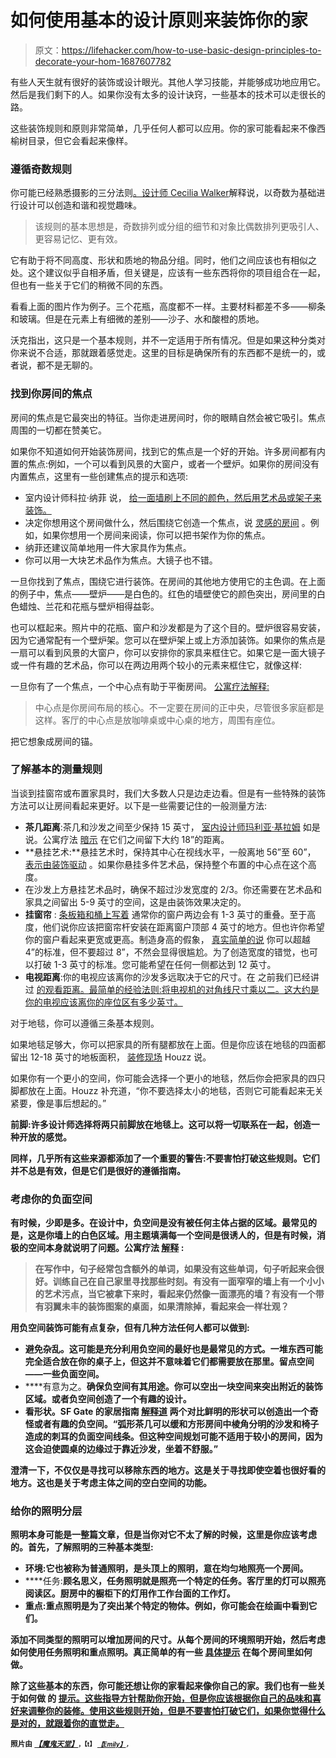# 如何使用基本的设计原则来装饰你的家

> 原文：<https://lifehacker.com/how-to-use-basic-design-principles-to-decorate-your-hom-1687607782>

有些人天生就有很好的装饰或设计眼光。其他人学习技能，并能够成功地应用它。然后是我们剩下的人。如果你没有太多的设计诀窍，一些基本的技术可以走很长的路。



这些装饰规则和原则非常简单，几乎任何人都可以应用。你的家可能看起来不像西榆树目录，但它会看起来像样。

### 遵循奇数规则

你可能已经熟悉摄影的三分法则[。设计师 Cecilia Walker](http://lifehacker.com/photography-tip-of-the-day-move-it-from-the-middle-135093)解释说，以奇数为基础进行设计可以创造和谐和视觉趣味。

> 该规则的基本思想是，奇数排列或分组的细节和对象比偶数排列更吸引人、更容易记忆、更有效。

它有助于将不同高度、形状和质地的物品分组。同时，他们之间应该也有相似之处。这个建议似乎自相矛盾，但关键是，应该有一些东西将你的项目组合在一起，但也有一些关于它们的稍微不同的东西。

看看上面的图片作为例子。三个花瓶，高度都不一样。主要材料都差不多——柳条和玻璃。但是在元素上有细微的差别——沙子、水和酸橙的质地。

沃克指出，这只是一个基本规则，并不一定适用于所有情况。但是如果这种分类对你来说不合适，那就跟着感觉走。这里的目标是确保所有的东西都不是统一的，或者说，都不是无聊的。

### 找到你房间的焦点

房间的焦点是它最突出的特征。当你走进房间时，你的眼睛自然会被它吸引。焦点周围的一切都在赞美它。

如果你不知道如何开始装饰房间，找到它的焦点是一个好的开始。许多房间都有内置的焦点:例如，一个可以看到风景的大窗户，或者一个壁炉。如果你的房间没有内置焦点，这里有一些创建焦点的提示和选项:

*   室内设计师科拉·纳菲 说， [给一面墙刷上不同的颜色，然后用艺术品或架子来装饰。](http://interiordec.about.com/od/decorateforbegin/ht/ht_findafocalpt.htm)
*   决定你想用这个房间做什么，然后围绕它创造一个焦点，说 [灵感的房间](http://theinspiredroom.net/2010/01/13/establishin-a-purpose-mood-focal-point-for-your-room/) 。例如，如果你想用一个房间来阅读，你可以把书架作为你的焦点。
*   纳菲还建议简单地用一件大家具作为焦点。
*   你可以用一大块艺术品作为焦点。大镜子也不错。

一旦你找到了焦点，围绕它进行装饰。在房间的其他地方使用它的主色调。在上面的例子中，焦点——壁炉——是白色的。红色的墙壁使它的颜色突出，房间里的白色蜡烛、兰花和花瓶与壁炉相得益彰。

也可以框起来。照片中的花瓶、窗户和沙发都是为了这个目的。壁炉很容易安装，因为它通常配有一个壁炉架。您可以在壁炉架上或上方添加装饰。如果你的焦点是一扇可以看到风景的大窗户，你可以安排你的家具来框住它。如果它是一面大镜子或一件有趣的艺术品，你可以在两边用两个较小的元素来框住它，就像这样:

一旦你有了一个焦点，一个中心点有助于平衡房间。 [公寓疗法解释:](http://www.apartmenttherapy.com/living-room-geometry-the-basics-of-a-wellbalanced-room-206780)

> 中心点是你房间布局的核心。不一定要在房间的正中央，尽管很多家庭都是这样。客厅的中心点是放咖啡桌或中心桌的地方，周围有座位。

把它想象成房间的锚。

### 了解基本的测量规则

当谈到挂窗帘或布置家具时，我们大多数人只是边走边看。但是有一些特殊的装饰方法可以让房间看起来更好。以下是一些需要记住的一般测量方法:

*   **茶几距离**:茶几和沙发之间至少保持 15 英寸， [室内设计师玛利亚·基拉姆](http://www.mariakillam.com/10-best-designer-secrets/) 如是说。公寓疗法 [暗示](http://www.apartmenttherapy.com/dimensions-to-follow-proper-furniture-spacing-basics-149156) 在它们之间留下大约 18”的距离。
*   **悬挂艺术:**悬挂艺术时，保持其中心在视线水平，一般离地 56”至 60”， [表示由装饰驱动](http://www.drivenbydecor.com/2012/08/20-rule-of-thumb-measurements-for.html) 。如果你悬挂多件艺术品，保持整个布置的中心点在这个高度。
*   在沙发上方悬挂艺术品时，确保不超过沙发宽度的 2/3。你还需要在艺术品和家具之间留出 5-9 英寸的空间，这是由装饰效果决定的。
*   **挂窗帘** : [条板箱和桶上写着](http://www.crateandbarrel.com/resource-guide/hanging-curtain-panels.aspx) 通常你的窗户两边会有 1-3 英寸的重叠。至于高度，他们说你应该把窗帘杆安装在距离窗户顶部 4 英寸的地方。但也许你希望你的窗户看起来更宽或更高。制造身高的假象， [真实简单的说](http://www.realsimple.com/home-organizing/decorating/curtains-window-treatments/mounted-relation-window) 你可以超越 4”的标准，但不要超过 8”，不然会显得很尴尬。为了创造宽度的错觉，也可以打破 1-3 英寸的标准。您可能希望在任何一侧都达到 12 英寸。
*   **电视距离**:你的电视应该离你的沙发多远取决于它的尺寸。在 之前我们已经讲过 [的观看距离。最简单的经验法则:将电视机的对角线尺寸乘以二。这大约是你的电视应该离你的座位区有多少英寸。](http://lifehacker.com/how-to-get-more-from-your-home-theater-without-paying-a-5774324)

对于地毯，你可以遵循三条基本规则。

如果地毯足够大，你可以把家具的所有腿都放在上面。但是你应该在地毯的四面都留出 12-18 英寸的地板面积， [装修现场](http://www.houzz.com/ideabooks/19837206/list/12-key-decorating-tips-to-make-any-room-better) Houzz 说。

如果你有一个更小的空间，你可能会选择一个更小的地毯，然后你会把家具的四只脚都放在上面。Houzz 补充道，“你不要选择太小的地毯，否则它可能看起来无关紧要，像是事后想起的。”

**前脚:许多设计师选择将两只前脚放在地毯上。这可以将一切联系在一起，创造一种开放的感觉。**

**同样，几乎所有这些来源都添加了一个重要的警告:不要害怕打破这些规则。它们并不总是有效，但是它们是很好的遵循指南。**

### **考虑你的负面空间**

**有时候，少即是多。在设计中，负空间是没有被任何主体占据的区域。最常见的是，这是你墙上的白色区域。用主题填满每一个空间是很诱人的，但是有时候，消极的空间本身就说明了问题。公寓疗法 [解释](http://www.apartmenttherapy.com/your-homes-negative-space-what-it-is-and-how-to-use-it-to-your-advantage-203207) :**

> **在写作中，句子经常包含额外的单词，如果没有这些单词，句子听起来会很好。训练自己在自己家里寻找那些时刻。有没有一面窄窄的墙上有一个小小的艺术污点，当它被拿下来时，看起来仍然像一面漂亮的墙？有没有一个带有羽翼未丰的装饰图案的桌面，如果清除掉，看起来会一样壮观？**

**用负空间装饰可能有点复杂，但有几种方法任何人都可以做到:**

*   ****避免杂乱**。这可能是充分利用负空间的最好也是最常见的方式。一堆东西可能完全适合放在你的桌子上，但这并不意味着它们都需要放在那里。留点空间——一些负面空间。**
*   ****有意为之。**确保负空间有其用途。你可以空出一块空间来突出附近的装饰区域。或者负空间创造了一个有趣的设计。**
*   ****看形状**。SF Gate 的家居指南 [解释道](http://homeguides.sfgate.com/negative-space-home-decorating-61531.html) 两个对比鲜明的形状可以创造出一个奇怪或者有趣的负空间。“弧形茶几可以缓和方形房间中棱角分明的沙发和椅子造成的刺耳的负面空间线条。但这种空间规划可能不适用于较小的房间，因为这会迫使圆桌的边缘过于靠近沙发，坐着不舒服。”**

**澄清一下，不仅仅是寻找可以移除东西的地方。这是关于寻找即使空着也很好看的地方。这也是关于考虑主体之间的空白空间的功能。**

### **给你的照明分层**

**照明本身可能是一整篇文章，但是当你对它不太了解的时候，这里是你应该考虑的。首先，了解照明的三种基本类型:**

*   **环境:它也被称为普通照明，是头顶上的照明，意在均匀地照亮一个房间。**
*   ****任务:**顾名思义，任务照明就是照亮一个特定的任务。客厅里的灯可以照亮阅读区。厨房中的橱柜下的灯用作工作台面的工作灯。**
*   **重点:重点照明是为了突出某个特定的物体。例如，你可能会在绘画中看到它们。**

**添加不同类型的照明可以增加房间的尺寸。从每个房间的环境照明开始，然后考虑如何使用任务照明和重点照明。真正简单的有一些 [具体提示](http://www.realsimple.com/home-organizing/decorating/decorating-tips-techniques/interior-lighting) 在每个房间里如何做。**

**除了这些基本的东西，你可能还想让你的家看起来像你自己的家。我们也有一些关于如何做 的 [提示。这些指导方针帮助你开始，但是你应该根据你自己的品味和喜好来调整你的装修。使用这些规则开始，但是不要害怕打破它们，如果你觉得什么是对的，就跟着你的直觉走。](http://lifehacker.com/how-can-i-turn-my-boring-digs-into-an-awesome-well-des-5888862)**

**<small>照片由</small> [*<small>【魔鬼天堂】</small>*](https://www.flickr.com/photos/wicker-furniture/8671795690/in/photolist-edidJN-cMv3p1-e7bydA-gT7VAH-fp2q4W-bAYJGo-pdoNYR-bPToCv-99wfC-7126sL-bAYzQE-4PSEzm-99wjb-99wjr-7zGBQv-99wki-99wgb-99wiR-99wgy-7zGC7F-99wh8-99wfS-99whU-bDUcCf-ucVdY-ucWMG-ucVfB-4kV1Dr-eMqVUK-99dXHU-e7uETy-ucWDk-oMBtWe-egk2HF-vQJGB-5FRF1i-foMc52-726bYs-59n7Uh-ucVbp-ucV4W-ucV4a-ucVpj-ucVq6-ucV5u-ucVei-ucRzG-721iCP-ucVga-dieDef)<small><small>，【t】</small> [*<small>【Emily】</small>*](https://www.flickr.com/photos/emilysnuffer/8589939542/in/photolist-e64FKU-ja1pB-bfeNur-6g5p1F-6KKXfY-7iUJS8-ftU2St-7m4Z1E-5E7Uwz-4DUvdh-4gCx5y-7fKzJh-ouwAJ7-ouwKfA-ouwzk5-od5xgD-od4SHC-ougWyr-oum8Xo-ouwC2C-oumeKq-ouwx4w-6x8iPB-dpx9ub-4f1sX5-9snYyB-HJoJz-HpJps-qGarA8-mmwhL-qYBTGK-qYsX98-9bZyCP-dDe5v5-9b9Bog-eXiGMA-3YB1ad-3YwJyx-7GiqEN-dD8GpH-38YmUn-9gKwBh-dDe5L9-82JCrd-dHS3Aj-cAGYj-Px5Z-5pHYs7-dDe5Xj-dD8GQa)*<small>，</small>*</small>**